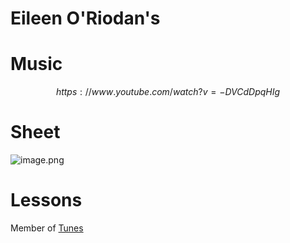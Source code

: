 # Eileen O'Riodan's   
# Music   

$$
https://www.youtube.com/watch?v=-DVCdDpqHIg
$$
# Sheet   
![image.png](files/image_e.png)    
# Lessons   
   
Member of [Tunes](tunes.md)    
